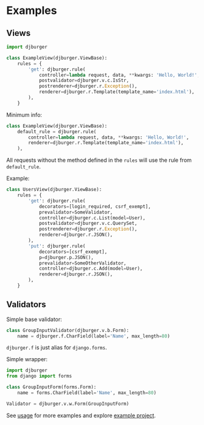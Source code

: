 # Examples

## Views

```python
import djburger

class ExampleView(djburger.ViewBase):
    rules = {
        'get': djburger.rule(
            controller=lambda request, data, **kwargs: 'Hello, World!',  # controller
            postvalidator=djburger.v.c.IsStr,                           # post-validator
            postrenderer=djburger.r.Exception(),                       # post-renderer
            renderer=djburger.r.Template(template_name='index.html'),  # renderer
        ),
    }
```

Minimum info:

```python
class ExampleView(djburger.ViewBase):
    default_rule = djburger.rule(
        controller=lambda request, data, **kwargs: 'Hello, World!',
        renderer=djburger.r.Template(template_name='index.html'),
    ),
```

All requests without the method defined in the ``rules`` will use the rule from ``default_rule``.

Example:

```python
class UsersView(djburger.ViewBase):
    rules = {
        'get': djburger.rule(
            decorators=[login_required, csrf_exempt],
            prevalidator=SomeValidator,
            controller=djburger.c.List(model=User),
            postvalidator=djburger.v.c.QuerySet,
            postrenderer=djburger.r.Exception(),
            renderer=djburger.r.JSON(),
        ),
        'put': djburger.rule(
            decorators=[csrf_exempt],
            p=djburger.p.JSON(),
            prevalidator=SomeOtherValidator,
            controller=djburger.c.Add(model=User),
            renderer=djburger.r.JSON(),
        ),
    }
```


## Validators

Simple base validator:

```python
class GroupInputValidator(djburger.v.b.Form):
    name = djburger.f.CharField(label='Name', max_length=80)
```

`djburger.f` is just alias for `django.forms`.

Simple wrapper:

```python
import djburger
from django import forms

class GroupInputForm(forms.Form):
    name = forms.CharField(label='Name', max_length=80)

Validator = djburger.v.w.Form(GroupInputForm)
```

See [usage](usage.html) for more examples and explore [example project](https://github.com/orsinium/djburger/tree/master/example).
